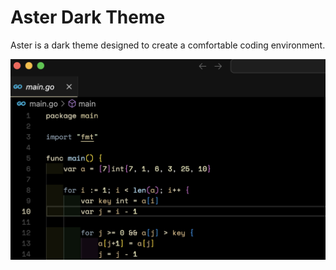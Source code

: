 # Aster Dark Theme
Aster is a dark theme designed to create a comfortable coding environment.

![Sample](https://raw.githubusercontent.com/jtheol/aster-dark/main/sample.png)

